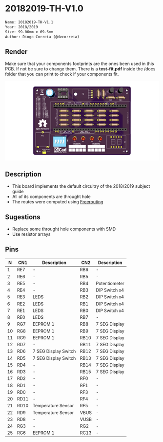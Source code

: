 # 20182019-TH-V1.0

    Name: 20182019-TH-V1.1
    Year: 2018/2019
    Size: 99.06mm x 69.6mm
    Author: Diogo Correia (@dvcorreia)

## Render

Make sure that your components footprints are the ones been used in this PCB. If not be sure to change them.
There is a __test-fit.pdf__ inside the /docs folder that you can print to check if your components fit.

<p align="center">
<img src="./docs/3d-pcb-render.png" alt="">
</p>

## Description

- This board implements the default circuitry of the 2018/2019 subject guide
- All of its components are throught hole
- The routes were computed using [Freerouting](https://freerouting.org/freerouting/using-with-kicad)

## Sugestions

- Replace some throught hole components with SMD
- Use resistor arrays

## Pins

| N  | CN1  | Description          | CN2  | Description   |
|----|------|----------------------|------|---------------|
| 1  | RE7  | -                    | RB6  | -             |
| 2  | RE6  | -                    | RB5  | -             |
| 3  | RE5  | -                    | RB4  | Potentiometer |
| 4  | RE4  | -                    | RB3  | DIP Switch x4 |
| 5  | RE3  | LEDS                 | RB2  | DIP Switch x4 |
| 6  | RE2  | LEDS                 | RB1  | DIP Switch x4 |
| 7  | RE1  | LEDS                 | RB0  | DIP Switch x4 |
| 8  | RE0  | LEDS                 | RB7  | -             |
| 9  | RG7  | EEPROM 1             | RB8  | 7 SEG Display |
| 10 | RG8  | EEPROM 1             | RB9  | 7 SEG Display |
| 11 | RG9  | EEPROM 1             | RB10 | 7 SEG Display |
| 12 | RD7  | -                    | RB11 | 7 SEG Display |
| 13 | RD6  | 7 SEG Display Switch | RB12 | 7 SEG Display |
| 14 | RD5  | 7 SEG Display Switch | RB13 | 7 SEG Display |
| 15 | RD4  | -                    | RB14 | 7 SEG Display |
| 16 | RD3  | -                    | RB15 | 7 SEG Display |
| 17 | RD2  | -                    | RF0  | -             |
| 18 | RD1  | -                    | RF1  | -             |
| 19 | RD0  | -                    | RF3  | -             |
| 20 | RD11 | -                    | RF4  | -             |
| 21 | RD10 | Temperature Sensor   | RF5  | -             |
| 22 | RD9  | Temperature Sensor   | VBUS | -             |
| 23 | RD8  | -                    | VUSB | -             |
| 24 | RG3  | -                    | RG2  | -             |
| 25 | RG6  | EEPROM 1             | RC13 | -             |

